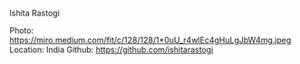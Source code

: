 Ishita Rastogi

Photo:  https://miro.medium.com/fit/c/128/128/1*0uU_r4wlEc4gHuLgJbW4mg.jpeg
Location: India Github: https://github.com/ishitarastogi
